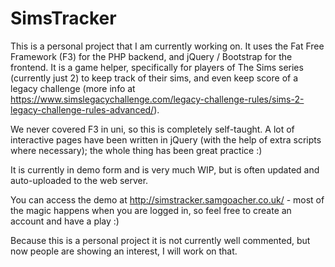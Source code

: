 # SimsTracker

This is a personal project that I am currently working on. It uses the Fat Free Framework (F3) for the PHP backend, and jQuery / Bootstrap for the frontend. It is a game helper, specifically for players of The Sims series (currently just 2) to keep track of their sims, and even keep score of a legacy challenge (more info at https://www.simslegacychallenge.com/legacy-challenge-rules/sims-2-legacy-challenge-rules-advanced/). 

We never covered F3 in uni, so this is completely self-taught. A lot of interactive pages have been written in jQuery (with the help of extra scripts where necessary); the whole thing has been great practice :)

It is currently in demo form and is very much WIP, but is often updated and auto-uploaded to the web server. 

You can access the demo at http://simstracker.samgoacher.co.uk/ - most of the magic happens when you are logged in, so feel free to create an account and have a play :)

Because this is a personal project it is not currently well commented, but now people are showing an interest, I will work on that.
